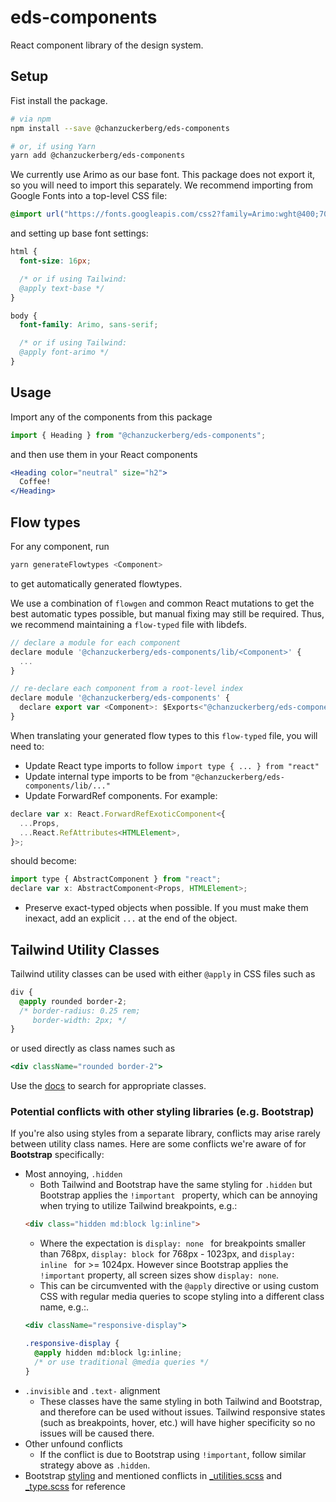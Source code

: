 # eds-components

React component library of the design system.

## Setup

Fist install the package.

```bash
# via npm
npm install --save @chanzuckerberg/eds-components

# or, if using Yarn
yarn add @chanzuckerberg/eds-components
```

We currently use Arimo as our base font. This package does not export it, so you will need to import this separately. We recommend importing from Google Fonts into a top-level CSS file:

```css
@import url("https://fonts.googleapis.com/css2?family=Arimo:wght@400;700&display=swap");
```

and setting up base font settings:

```css
html {
  font-size: 16px;

  /* or if using Tailwind:
  @apply text-base */
}

body {
  font-family: Arimo, sans-serif;

  /* or if using Tailwind:
  @apply font-arimo */
}
```

## Usage

Import any of the components from this package

```js
import { Heading } from "@chanzuckerberg/eds-components";
```

and then use them in your React components

```jsx
<Heading color="neutral" size="h2">
  Coffee!
</Heading>
```

## Flow types

For any component, run

```bash
yarn generateFlowtypes <Component>
```

to get automatically generated flowtypes.

We use a combination of `flowgen` and common React mutations to get the best automatic types possible, but manual fixing may still be required. Thus, we recommend maintaining a `flow-typed` file with libdefs.

```js
// declare a module for each component
declare module '@chanzuckerberg/eds-components/lib/<Component>' {
  ...
}

// re-declare each component from a root-level index
declare module '@chanzuckerberg/eds-components' {
  declare export var <Component>: $Exports<"@chanzuckerberg/eds-components/lib/<Component>">;
}
```

When translating your generated flow types to this `flow-typed` file, you will need to:

- Update React type imports to follow `import type { ... } from "react"`
- Update internal type imports to be from `"@chanzuckerberg/eds-components/lib/..."`
- Update ForwardRef components. For example:

```js
declare var x: React.ForwardRefExoticComponent<{
  ...Props,
  ...React.RefAttributes<HTMLElement>,
}>;
```

should become:

```js
import type { AbstractComponent } from "react";
declare var x: AbstractComponent<Props, HTMLElement>;
```

- Preserve exact-typed objects when possible. If you must make them inexact, add an explicit `...` at the end of the object.

## Tailwind Utility Classes
Tailwind utility classes can be used with either `@apply` in CSS files such as 
```css
div {
  @apply rounded border-2;
  /* border-radius: 0.25 rem;
     border-width: 2px; */
}
```
or used directly as class names such as
```jsx
<div className="rounded border-2">
```
Use the [docs](https://tailwindcss.com/docs) to search for appropriate classes.

### Potential conflicts with other styling libraries (e.g. Bootstrap)

If you're also using styles from a separate library, conflicts may arise rarely between utility class names. Here are some conflicts we're aware of for **Bootstrap** specifically:
  - Most annoying, `.hidden`
    - Both Tailwind and Bootstrap have the same styling for `.hidden` but Bootstrap applies the  `!important ` property, which can be annoying when trying to utilize Tailwind breakpoints, e.g.:
    ```html
    <div class="hidden md:block lg:inline">
    ```
    - Where the expectation is `display: none ` for breakpoints smaller than 768px, `display: block `for 768px - 1023px, and `display: inline ` for >= 1024px. However since Bootstrap applies the `!important` property, all screen sizes show `display: none`.
    - This can be circumvented with the `@apply` directive or using custom CSS with regular media queries to scope styling into a different class name, e.g.:.
    ```jsx
    <div className="responsive-display">
    ```
    ```css
    .responsive-display {
      @apply hidden md:block lg:inline;
      /* or use traditional @media queries */
    }
    ```
  - `.invisible` and `.text-` alignment
    - These classes have the same styling in both Tailwind and Bootstrap, and therefore can be used without issues. Tailwind responsive states (such as breakpoints, hover, etc.) will have higher specificity so no issues will be caused there.
  - Other unfound conflicts
    - If the conflict is due to Bootstrap using `!important`, follow similar strategy above as `.hidden`.
  - Bootstrap [styling](https://github.com/twbs/bootstrap-sass/tree/master/assets/stylesheets/bootstrap) and mentioned conflicts in [_utilities.scss](https://github.com/twbs/bootstrap-sass/blob/master/assets/stylesheets/bootstrap/_utilities.scss#L46) and [_type.scss](https://github.com/twbs/bootstrap-sass/blob/master/assets/stylesheets/bootstrap/_type.scss#L90) for reference